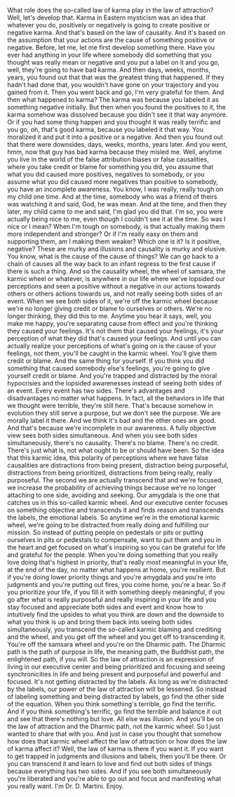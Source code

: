  What role does the so-called law of karma play in the law of attraction? Well, let's develop that. Karma in Eastern mysticism was an idea that whatever you do, positively or negatively is going to create positive or negative karma. And that's based on the law of causality. And it's based on the assumption that your actions are the cause of something positive or negative. Before, let me, let me first develop something there. Have you ever had anything in your life where somebody did something that you thought was really mean or negative and you put a label on it and you go, well, they're going to have bad karma. And then days, weeks, months, years, you found out that that was the greatest thing that happened. If they hadn't had done that, you wouldn't have gone on your trajectory and you gained from it. Then you went back and go, I'm very grateful for them. And then what happened to karma? The karma was because you labeled it as something negative initially. But then when you found the positives to it, the karma somehow was dissolved because you didn't see it that way anymore. Or if you had some thing happen and you thought it was really terrific and you go, oh, that's good karma, because you labeled it that way. You moralized it and put it into a positive or a negative. And then you found out that there were downsides, days, weeks, months, years later. And you went, hmm, now that guy has bad karma because they misled me. Well, anytime you live in the world of the false attribution biases or false causalities, where you take credit or blame for something you did, you assume that what you did caused more positives, negatives to somebody, or you assume what you did caused more negatives than positive to somebody, you have an incomplete awareness. You know, I was really, really tough on my child one time. And at the time, somebody who was a friend of theirs was watching it and said, God, he was mean. And at the time, and then they later, my child came to me and said, I'm glad you did that. I'm so, you were actually being nice to me, even though I couldn't see it at the time. So was I nice or I mean? When I'm tough on somebody, is that actually making them more independent and stronger? Or if I'm really easy on them and supporting them, am I making them weaker? Which one is it? Is it positive, negative? These are murky and illusions and causality is murky and elusive. You know, what is the cause of the cause of things? We can go back to a chain of causes all the way back to an infant regress to the first cause if there is such a thing. And so the causality wheel, the wheel of samsara, the karmic wheel or whatever, is anywhere in our life where we've lopsided our perceptions and seen a positive without a negative in our actions towards others or others actions towards us, and not really seeing both sides of an event. When we see both sides of it, we're off the karmic wheel because we're no longer giving credit or blame to ourselves or others. We're no longer thinking, they did this to me. Anytime you hear it says, well, you make me happy, you're separating cause from effect and you're thinking they caused your feelings. It's not them that caused your feelings, it's your perception of what they did that's caused your feelings. And until you can actually realize your perceptions of what's going on is the cause of your feelings, not them, you'll be caught in the karmic wheel. You'll give them credit or blame. And the same thing for yourself. If you think you did something that caused somebody else's feelings, you're going to give yourself credit or blame. And you're trapped and distracted by the moral hypocrisies and the lopsided awarenesses instead of seeing both sides of an event. Every event has two sides. There's advantages and disadvantages no matter what happens. In fact, all the behaviors in life that we thought were terrible, they're still here. That's because somehow in evolution they still serve a purpose, but we don't see the purpose. We are morally label it there. And we think it's bad and the other ones are good. And that's because we're incomplete in our awareness. A fully objective view sees both sides simultaneous. And when you see both sides simultaneously, there's no causality. There's no blame. There's no credit. There's just what is, not what ought to be or should have been. So the idea that this karmic idea, this polarity of perceptions where we have false causalities are distractions from being present, distraction being purposeful, distractions from being prioritized, distractions from being really, really purposeful. The second we are actually transcend that and we're focused, we increase the probability of achieving things because we're no longer attaching to one side, avoiding and seeking. Our amygdala is the one that catches us in this so-called karmic wheel. And our executive center focuses on something objective and transcends it and finds reason and transcends the labels, the emotional labels. So anytime we're in the emotional karmic wheel, we're going to be distracted from really doing and fulfilling our mission. So instead of putting people on pedestals or pits or putting ourselves in pits or pedestals to compensate, want to put them and you in the heart and get focused on what's inspiring so you can be grateful for life and grateful for the people. When you're doing something that you really love doing that's highest in priority, that's really most meaningful in your life, at the end of the day, no matter what happens at home, you're resilient. But if you're doing lower priority things and you're amygdala and you're into judgments and you're putting out fires, you come home, you're a bear. So if you prioritize your life, if you fill it with something deeply meaningful, if you go after what is really purposeful and really inspiring in your life and you stay focused and appreciate both sides and event and know how to intuitively find the upsides to what you think are down and the downside to what you think is up and bring them back into seeing both sides simultaneously, you transcend the so-called karmic blaming and crediting and the wheel, and you get off the wheel and you get off to transcending it. You're off the samsara wheel and you're on the Dharmic path. The Dharmic path is the path of purpose in life, the meaning path, the Buddhist path, the enlightened path, if you will. So the law of attraction is an expression of living in our executive center and being prioritized and focusing and seeing synchronicities in life and being present and purposeful and powerful and focused. It's not getting distracted by the labels. As long as we're distracted by the labels, our power of the law of attraction will be lessened. So instead of labeling something and being distracted by labels, go find the other side of the equation. When you think something's terrible, go find the terrific. And if you think something's terrific, go find the terrible and balance it out and see that there's nothing but love. All else was illusion. And you'll be on the law of attraction and the Dharmic path, not the karmic wheel. So I just wanted to share that with you. And just in case you thought that somehow how does that karmic wheel affect the law of attraction or how does the law of karma affect it? Well, the law of karma is there if you want it. If you want to get trapped in judgments and illusions and labels, then you'll be there. Or you can transcend it and learn to love and find out both sides of things because everything has two sides. And if you see both simultaneously you're liberated and you're able to go out and focus and manifesting what you really want. I'm Dr. D. Martini. Enjoy.